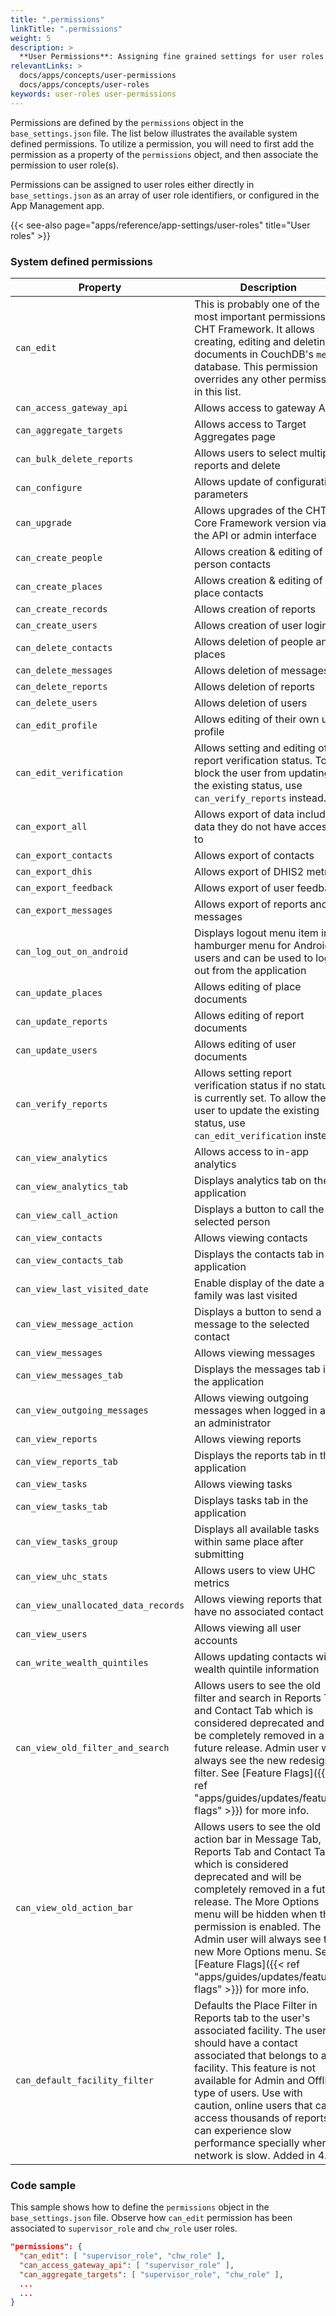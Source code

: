 ```yaml
---
title: ".permissions"
linkTitle: ".permissions"
weight: 5
description: >
  **User Permissions**: Assigning fine grained settings for user roles
relevantLinks: >
  docs/apps/concepts/user-permissions
  docs/apps/concepts/user-roles
keywords: user-roles user-permissions
---
```


Permissions are defined by the `permissions` object in the `base_settings.json` file. The list below illustrates the available system defined permissions. To utilize a permission, you will need to first add the permission as a property of the `permissions` object, and then associate the permission to user role(s).

Permissions can be assigned to user roles either directly in `base_settings.json` as an array of user role identifiers, or configured in the App Management app.

{{< see-also page="apps/reference/app-settings/user-roles" title="User roles" >}}

### System defined permissions

|Property| Description                                                                                                                                                                                                                                                                                                                                                                       |
|-------|-----------------------------------------------------------------------------------------------------------------------------------------------------------------------------------------------------------------------------------------------------------------------------------------------------------------------------------------------------------------------------------|
| `can_edit` | This is probably one of the most important permissions in CHT Framework. It allows creating, editing and deleting documents in CouchDB's `medic` database. This permission overrides any other permission in this list.                                                                                                                                                           |
| `can_access_gateway_api` | Allows access to gateway API                                                                                                                                                                                                                                                                                                                                                      |
| `can_aggregate_targets` | Allows access to Target Aggregates page                                                                                                                                                                                                                                                                                                                                           |
| `can_bulk_delete_reports` | Allows users to select multiple reports and delete                                                                                                                                                                                                                                                                                                                                |
| `can_configure` | Allows update of configuration parameters                                                                                                                                                                                                                                                                                                                                         |
| `can_upgrade` | Allows upgrades of the CHT Core Framework version via the API or admin interface                                                                                                                                                                                                                                                                                                  |
| `can_create_people` | Allows creation & editing of person contacts                                                                                                                                                                                                                                                                                                                                      |
| `can_create_places` | Allows creation & editing of place contacts                                                                                                                                                                                                                                                                                                                                       |
| `can_create_records` | Allows creation of reports                                                                                                                                                                                                                                                                                                                                                        |
| `can_create_users` | Allows creation of user logins                                                                                                                                                                                                                                                                                                                                                    |
| `can_delete_contacts` | Allows deletion of people and places                                                                                                                                                                                                                                                                                                                                              |
| `can_delete_messages` | Allows deletion of messages                                                                                                                                                                                                                                                                                                                                                       |
| `can_delete_reports` | Allows deletion of reports                                                                                                                                                                                                                                                                                                                                                        |
| `can_delete_users` | Allows deletion of users                                                                                                                                                                                                                                                                                                                                                          |
| `can_edit_profile` | Allows editing of their own user profile                                                                                                                                                                                                                                                                                                                                          |
| `can_edit_verification` | Allows setting and editing of report verification status. To block the user from updating the existing status, use `can_verify_reports` instead.                                                                                                                                                                                                                                  |
| `can_export_all` | Allows export of data including data they do not have access to                                                                                                                                                                                                                                                                                                                   |
| `can_export_contacts` | Allows export of contacts                                                                                                                                                                                                                                                                                                                                                         |
| `can_export_dhis` | Allows export of DHIS2 metrics                                                                                                                                                                                                                                                                                                                                                    |
| `can_export_feedback` | Allows export of user feedback                                                                                                                                                                                                                                                                                                                                                    |
| `can_export_messages` | Allows export of reports and messages                                                                                                                                                                                                                                                                                                                                             |
| `can_log_out_on_android` | 	Displays logout menu item in hamburger menu for Android users and can be used to log out from the application                                                                                                                                                                                                                                                                    |
| `can_update_places` | Allows editing of place documents                                                                                                                                                                                                                                                                                                                                                 |
| `can_update_reports` | Allows editing of report documents                                                                                                                                                                                                                                                                                                                                                |
| `can_update_users` | Allows editing of user documents                                                                                                                                                                                                                                                                                                                                                  |
| `can_verify_reports` | Allows setting report verification status if no status is currently set. To allow the user to update the existing status, use `can_edit_verification` instead.                                                                                                                                                                                                                    |
| `can_view_analytics` | Allows access to in-app analytics                                                                                                                                                                                                                                                                                                                                                 |
| `can_view_analytics_tab` | Displays analytics tab on the application                                                                                                                                                                                                                                                                                                                                         |
| `can_view_call_action` | Displays a button to call the selected person                                                                                                                                                                                                                                                                                                                                     |
| `can_view_contacts` | Allows viewing contacts                                                                                                                                                                                                                                                                                                                                                           |
| `can_view_contacts_tab` | 	Displays the contacts tab in the application                                                                                                                                                                                                                                                                                                                                     |
| `can_view_last_visited_date` | Enable display of the date a family was last visited                                                                                                                                                                                                                                                                                                                              |
| `can_view_message_action` | 	Displays a button to send a message to the selected contact                                                                                                                                                                                                                                                                                                                      |
| `can_view_messages` | Allows viewing messages                                                                                                                                                                                                                                                                                                                                                           |
| `can_view_messages_tab` | 	Displays the messages tab in the application                                                                                                                                                                                                                                                                                                                                     |
| `can_view_outgoing_messages` | Allows viewing outgoing messages when logged in as an administrator                                                                                                                                                                                                                                                                                                               |
| `can_view_reports` | Allows viewing reports                                                                                                                                                                                                                                                                                                                                                            |
| `can_view_reports_tab` | Displays the reports tab in the application                                                                                                                                                                                                                                                                                                                                       |
| `can_view_tasks` | Allows viewing tasks                                                                                                                                                                                                                                                                                                                                                              |
| `can_view_tasks_tab` | Displays tasks tab in the application                                                                                                                                                                                                                                                                                                                                             |
| `can_view_tasks_group` | Displays all available tasks within same place after submitting                                                                                                                                                                                                                                                                                                                   |
| `can_view_uhc_stats` | Allows users to view UHC metrics                                                                                                                                                                                                                                                                                                                                                  |
| `can_view_unallocated_data_records` | Allows viewing reports that have no associated contact                                                                                                                                                                                                                                                                                                                            |
| `can_view_users` | Allows viewing all user accounts                                                                                                                                                                                                                                                                                                                                                  |
| `can_write_wealth_quintiles` | Allows updating contacts with wealth quintile information                                                                                                                                                                                                                                                                                                                         |
| `can_view_old_filter_and_search` | Allows users to see the old filter and search in Reports Tab and Contact Tab which is considered deprecated and will be completely removed in a future release. Admin user will always see the new redesigned filter. See [Feature Flags]({{< ref "apps/guides/updates/feature-flags" >}}) for more info.                                                                         |
| `can_view_old_action_bar` | Allows users to see the old action bar in Message Tab, Reports Tab and Contact Tab which is considered deprecated and will be completely removed in a future release. The More Options menu will be hidden when this permission is enabled. The Admin user will always see the new More Options menu. See [Feature Flags]({{< ref "apps/guides/updates/feature-flags" >}}) for more info. |
| `can_default_facility_filter` | Defaults the Place Filter in Reports tab to the user's associated facility. The user should have a contact associated that belongs to a facility. This feature is not available for Admin and Offline type of users. Use with caution, online users that can access thousands of reports can experience slow performance specially where network is slow. Added in 4.3.  |

### Code sample
This sample shows how to define the `permissions` object in the `base_settings.json` file. Observe how `can_edit` permission has been associated to `supervisor_role` and `chw_role` user roles.
```json
"permissions": {
  "can_edit": [ "supervisor_role", "chw_role" ],
  "can_access_gateway_api": [ "supervisor_role" ],
  "can_aggregate_targets": [ "supervisor_role", "chw_role" ],
  ...
  ...
}
```
